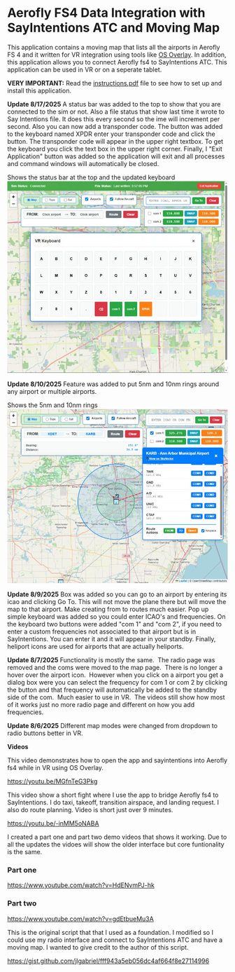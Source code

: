 # Aerofly FS4 Data Integration with SayIntentions ATC and Moving Map

This application contains a moving map that lists all the airports in Aerofly FS 4 and it written for VR integration using tools like [OS Overlay](https://store.steampowered.com/app/1173510/XSOverlay/).  In addition, this application allows you to connect Aerofly fs4 to SayIntentions ATC.  This application can be used in VR or on a seperate tablet.

**VERY IMPORTANT:** Read the [instructions.pdf](instructions.pdf) file to see how to set up and install this application.

**Update 8/17/2025** A status bar was added to the top to show that you are connected to the sim or not.  Also a file status that show last time it wrote to Say Intentions file.  It does this every second so the ime will increment per second.  Also you can now add a transponder code.  The button was added to the keyboard named XPDR enter your transponder code and click the button.  The transponder code will appear in the upper right textbox.  To get the keyboard you click the text box in the upper right corner.  Finally, I "Exit Application" button was added so the application will exit and all processes and command windows will automatically be closed.

Shows the status bar at the top and the updated keyboard
![Latest Interface](screenshots/update8172025.png)


**Update 8/10/2025**  Feature was added to put 5nm and 10nm rings around any airport or multiple airports.

Shows the 5nm and 10nm rings
![Latest Interface](screenshots/update8102025.png)

**Update 8/9/2025**  Box was added so you can go to an airport by entering its icao and clicking Go To. This will not move the plane there but will move the map to that airport.  Make creating from to routes much easier.  Pop up simple keyboard was added so you could enter ICAO's and frequencies.  On the keyboard two buttons were added "com 1" and "com 2", if you need to enter a custom frequencies not associated to that airport but is in SayIntentions.  You can enter it and it will appear in your standby.  Finally, heliport icons are used for airports that are actually heliports.   

**Update 8/7/2025**  Functionality is mostly the same.  The radio page was removed and the coms were moved to the map page.  There is no longer a hover over the airport icon.  However when you click on a airport you get a dialog box were you can select the frequency for com 1 or com 2 by clicking the button and that frequency will automatically be added to the standby side of the com.  Much easier to use in VR.  The videos still show how most of it works just no more radio page and different on how you add frequencies.

**Update 8/6/2025**  Different map modes were changed from dropdown to radio buttons better in VR.

**Videos**

This video demonstrates how to open the app and sayintentions into Aerofly fs4 while in VR using OS Overlay.

https://youtu.be/MGfnTeG3Pkg


This video show a short fight where I use the app to bridge Aerofly fs4 to SayIntentions.  I do taxi, takeoff, transition airspace, and landing request.  I also do route planning. Video is short just over 9 minutes.

https://youtu.be/-inMM5oNABA


I created a part one and part two demo videos that shows it working.  Due to all the updates the vidoes will show the older interface but core funtionality is the same.

### Part one  
https://www.youtube.com/watch?v=HdENvmPJ-hk

### Part two  
https://www.youtube.com/watch?v=gdEtbueMu3A

This is the original script that that I used as a foundation. I modified so I could use my radio interface and connect to SayIntentions ATC and have a moving map. I wanted to give credit to the author of this script.

https://gist.github.com/jlgabriel/fff943a5eb056dc4af664f8e27114996